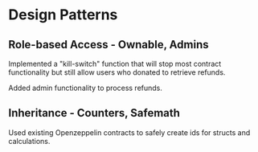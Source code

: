 # Design Patterns

## Role-based Access - Ownable, Admins

Implemented a "kill-switch" function that will stop most contract functionality but still allow users who donated to retrieve refunds.

Added admin functionality to process refunds.

## Inheritance - Counters, Safemath

Used existing Openzeppelin contracts to safely create ids for structs and calculations.
